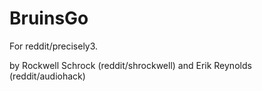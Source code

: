 # BruinsGo

For reddit/precisely3.

by Rockwell Schrock (reddit/shrockwell) and Erik Reynolds (reddit/audiohack)

